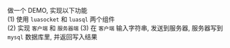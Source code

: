 做一个 DEMO, 实现以下功能    
(1) 使用 `luasocket` 和 `luasql` 两个组件    
(2) 实现 `客户端` 和 `服务器端`
(3) 在 `客户端` 输入字符串, 发送到服务器, 服务器写到 `mysql` 数据库里, 并返回写入结果    
